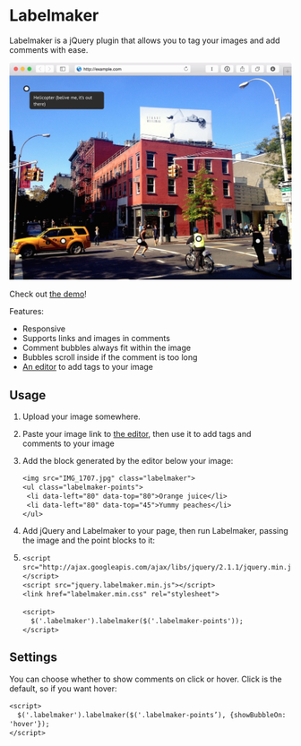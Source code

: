 # Labelmaker
Labelmaker is a jQuery plugin that allows you to tag your images and add comments with ease.

![labelmaker](demo/labelmaker.jpg)

Check out [the demo](http://arturi.github.io/labelmaker)!

Features:
* Responsive
* Supports links and images in comments
* Comment bubbles always fit within the image
* Bubbles scroll inside if the comment is too long 
* [An editor](http://arturi.github.io/labelmaker/editor/) to add tags to your image

## Usage
1. Upload your image somewhere.
2. Paste your image link to [the editor](http://arturi.github.io/labelmaker/editor/), then use it to add tags and comments to your image
3. Add the block generated by the editor below your image:

    ```
   <img src="IMG_1707.jpg" class="labelmaker">
   <ul class="labelmaker-points">
     <li data-left="80" data-top="80">Orange juice</li>
     <li data-left="80" data-top="45">Yummy peaches</li>
   </ul>
   ```
4. Add jQuery and Labelmaker to your page, then run Labelmaker, passing the image and the point blocks to it:
5. 
    ```
    <script src="http://ajax.googleapis.com/ajax/libs/jquery/2.1.1/jquery.min.js"></script>
    <script src="jquery.labelmaker.min.js"></script>
    <link href="labelmaker.min.css" rel="stylesheet">

    <script>
      $('.labelmaker').labelmaker($('.labelmaker-points'));
    </script>
    ```

## Settings
You can choose whether to show comments on click or hover. Click is the default, so if you want hover:
```
<script>
  $('.labelmaker').labelmaker($('.labelmaker-points’), {showBubbleOn: 'hover'});
</script>
```
